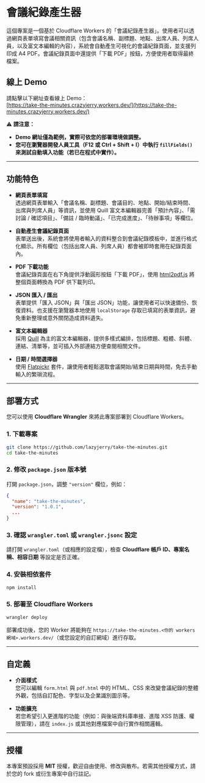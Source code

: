 # 會議紀錄產生器

這個專案是一個基於 Cloudflare Workers 的「會議紀錄產生器」。使用者可以透過網頁表單填寫會議相關資訊（包含會議名稱、副標題、地點、出席人員、列席人員，以及富文本編輯的內容），系統會自動產生可視化的會議紀錄頁面，並支援列印成 A4 PDF。會議紀錄頁面中還提供「下載 PDF」按鈕，方便使用者取得最終檔案。

## 線上 Demo

請點擊以下網址查看線上 Demo：  
[https://take-the-minutes.crazyjerry.workers.dev/](https://take-the-minutes.crazyjerry.workers.dev/)

⚠ **請注意：**
- **Demo 網址僅為範例，實際可依您的部署環境做調整。**
- **您可在瀏覽器開發人員工具（F12 或 Ctrl + Shift + I）中執行 `fillFields()` 來測試自動填入功能（若已在程式中實作）。**

---

## 功能特色

- **網頁表單填寫**  
  透過網頁表單輸入「會議名稱、副標題、會議目的、地點、開始/結束時間、出席與列席人員」等資訊，並使用 Quill 富文本編輯器完善「預計內容」、「需討論 / 確認項目」、「備註 / 臨時動議」、「已完成進度」、「待辦事項」等欄位。

- **自動產生會議紀錄頁面**  
  表單送出後，系統會將使用者輸入的資料整合到會議紀錄模板中，並進行格式化顯示。所有欄位（包括出席人員、列席人員）都會被即時套用在紀錄頁面內。

- **PDF 下載功能**  
  會議紀錄頁面在右下角提供浮動圓形按鈕「下載 PDF」，使用 [html2pdf.js](https://github.com/eKoopmans/html2pdf.js) 將整個頁面轉換為 PDF 供下載列印。

- **JSON 匯入 / 匯出**  
  表單提供「匯入 JSON」與「匯出 JSON」功能，讓使用者可以快速備份、恢復資料。也支援在瀏覽器本地使用 `localStorage` 存取已填寫的表單資訊，避免重新整理或意外關閉造成資料遺失。

- **富文本編輯器**  
  採用 [Quill](https://quilljs.com/) 為主的富文本編輯器，提供多樣式編排，包括標題、粗體、斜體、連結、清單等，並可插入外部連結方便查閱相關文件。

- **日期 / 時間選擇器**  
  使用 [Flatpickr](https://flatpickr.js.org/) 套件，讓使用者輕鬆選取會議開始/結束日期與時間，免去手動輸入的繁瑣流程。

---

## 部署方式

您可以使用 **Cloudflare Wrangler** 來將此專案部署到 Cloudflare Workers。

### 1. 下載專案

```bash
git clone https://github.com/lazyjerry/take-the-minutes.git
cd take-the-minutes
```

### 2. 修改 `package.json` 版本號

打開 `package.json`，調整 `"version"` 欄位，例如：

```json
{
  "name": "take-the-minutes",
  "version": "1.0.1",
  ...
}
```

### 3. 確認 `wrangler.toml` 或 `wrangler.jsonc` 設定

請打開 `wrangler.toml`（或相應的設定檔），檢查 **Cloudflare 帳戶 ID、專案名稱、相容日期** 等設定是否正確。

### 4. 安裝相依套件

```bash
npm install
```

### 5. 部署至 Cloudflare Workers

```bash
wrangler deploy
```

部署成功後，您的 Worker 將能夠在 `https://take-the-minutes.<你的 workers 網域>.workers.dev/`（或您設定的自訂網域）進行存取。

---

## 自定義

- **介面樣式**  
  您可以編輯 `form.html` 與 `pdf.html` 中的 HTML、CSS 來改變會議紀錄的整體外觀，包括自訂配色、字型以及企業識別圖示等。

- **功能擴充**  
  若您希望引入更進階的功能（例如：與後端資料庫串接、進階 XSS 防護、權限管理），請在 `index.js` 或其他對應檔案中自行實作相關邏輯。

---

## 授權

本專案預設採用 **MIT** 授權，歡迎自由使用、修改與散布。若需其他授權方式，請於您的 fork 或衍生專案中自行註記。 

